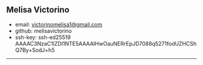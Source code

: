 
## Melisa Victorino 

* email: victorinomelisa1@gmail.com 
* github: melisavictorino 
* ssh-key: ssh-ed25519 AAAAC3NzaC1lZDI1NTE5AAAAIHwOauNERrEpJD7088q5271fodUZHCShQ7By+SodJ+h5 

---
